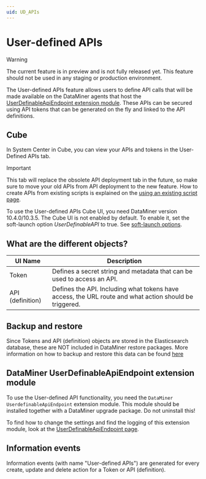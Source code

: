 ```yaml
---
uid: UD_APIs
---
```


# User-defined APIs

> [!WARNING]
> The current feature is in preview and is not fully released yet. This feature should not be used in any staging or production environment.

The User-defined APIs feature allows users to define API calls that will be made available on the DataMiner agents that host the [UserDefinableApiEndpoint extension module](xref:UD_APIs_UserDefinableApiEndpoint). These APIs can be secured using API tokens that can be generated on the fly and linked to the API definitions.

## Cube

In System Center in Cube, you can view your APIs and tokens in the User-Defined APIs tab.

> [!IMPORTANT]
> This tab will replace the obsolete API deployment tab in the future, so make sure to move your old APIs from API deployment to the new feature. How to create APIs from existing scripts is explained on the [using an existing script page](xref:UD_APIs_Using_existing_scripts).

To use the User-defined APIs Cube UI, you need DataMiner version 10.4.0/10.3.5. The Cube UI is not enabled by default. To enable it, set the soft-launch option *UserDefinableAPI* to true. See [soft-launch options](xref:SoftLaunchOptions).

## What are the different objects?

|UI Name         |Description|
|----------------|-----------|
|Token           |Defines a secret string and metadata that can be used to access an API.|
|API (definition)|Defines the API. Including what tokens have access, the URL route and what action should be triggered.|

## Backup and restore

Since Tokens and API (definition) objects are stored in the Elasticsearch database, these are NOT included in DataMiner restore packages.
More information on how to backup and restore this data can be found [here](https://docs.dataminer.services/user-guide/Advanced_Functionality/Databases/Elasticsearch_database/Configuring_Elasticsearch_backups.html)

## DataMiner UserDefinableApiEndpoint extension module

To use the User-defined API functionality, you need the `DataMiner UserdefinableApiEndpoint` extension module. This module should be installed together with a DataMiner upgrade package. Do not uninstall this!

To find how to change the settings and find the logging of this extension module, look at the [UserDefinableApiEndpoint page](xref:UD_APIs_UserDefinableApiEndpoint).

## Information events

Information events (with name "User-defined APIs") are generated for every create, update and delete action for a Token or API (definition).
